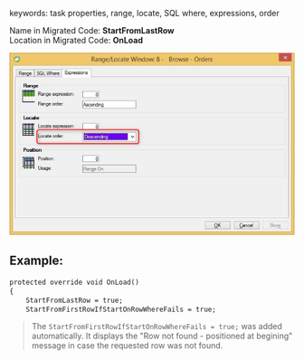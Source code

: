 ﻿keywords: task properties, range, locate, SQL where, expressions, order

Name in Migrated Code: **StartFromLastRow**  
Location in Migrated Code: **OnLoad**  

![2018 02 25 12H10 17](2018-02-25_12h10_17.jpg)

## Example:
```csdiff
protected override void OnLoad()
{
    StartFromLastRow = true;
    StartFromFirstRowIfStartOnRowWhereFails = true;

```

> The ```StartFromFirstRowIfStartOnRowWhereFails = true;``` was added automatically. It displays the "Row not found - positioned at begining" message in case the requested row was not found.


